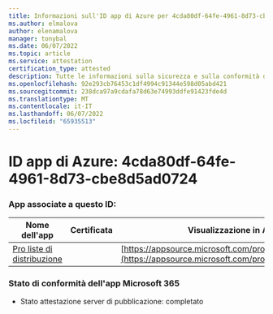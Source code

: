 ```yaml
---
title: Informazioni sull'ID app di Azure per 4cda80df-64fe-4961-8d73-cbe8d5ad0724
ms.author: elmalova
author: elenamalova
manager: tonybal
ms.date: 06/07/2022
ms.topic: article
ms.service: attestation
certification_type: attested
description: Tutte le informazioni sulla sicurezza e sulla conformità disponibili per 4cda80df-64fe-4961-8d73-cbe8d5ad0724.
ms.openlocfilehash: 92e293cb76453c1df4994c91344e598d05abd421
ms.sourcegitcommit: 238dca97a9cdafa78d63e74993ddfe91423fde4d
ms.translationtype: MT
ms.contentlocale: it-IT
ms.lasthandoff: 06/07/2022
ms.locfileid: "65935513"
---
```

# <a name="azure-app-id-4cda80df-64fe-4961-8d73-cbe8d5ad0724"></a>ID app di Azure: 4cda80df-64fe-4961-8d73-cbe8d5ad0724


### <a name="apps-associated-with-this-id"></a>App associate a questo ID:
| **Nome dell'app** | **Certificata** | **Visualizzazione in AppSource** |
|--------------|---------------|-----------------------|
| [ Pro liste di distribuzione ](../forward/WA200002977.md) |  | [https://appsource.microsoft.com/product/office/WA200002977](https://appsource.microsoft.com/product/office/WA200002977) |

### <a name="microsoft-365-app-compliance-status"></a>Stato di conformità dell'app Microsoft 365
- Stato attestazione server di pubblicazione: completato

